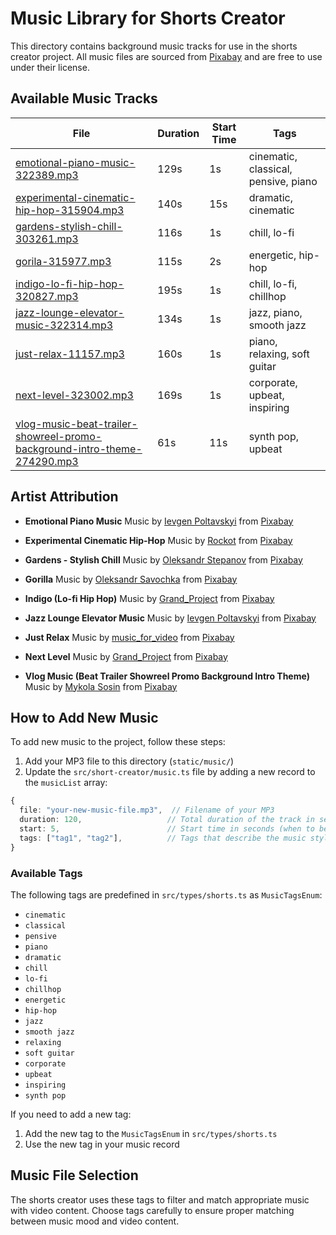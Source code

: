 # Music Library for Shorts Creator

This directory contains background music tracks for use in the shorts creator project. All music files are sourced from [Pixabay](https://pixabay.com/music/) and are free to use under their license.

## Available Music Tracks

| File                                                                                                                                                   | Duration | Start Time | Tags                                 |
| ------------------------------------------------------------------------------------------------------------------------------------------------------ | -------- | ---------- | ------------------------------------ |
| [emotional-piano-music-322389.mp3](./emotional-piano-music-322389.mp3)                                                                                 | 129s     | 1s         | cinematic, classical, pensive, piano |
| [experimental-cinematic-hip-hop-315904.mp3](./experimental-cinematic-hip-hop-315904.mp3)                                                               | 140s     | 15s        | dramatic, cinematic                  |
| [gardens-stylish-chill-303261.mp3](./gardens-stylish-chill-303261.mp3)                                                                                 | 116s     | 1s         | chill, lo-fi                         |
| [gorila-315977.mp3](./gorila-315977.mp3)                                                                                                               | 115s     | 2s         | energetic, hip-hop                   |
| [indigo-lo-fi-hip-hop-320827.mp3](./indigo-lo-fi-hip-hop-320827.mp3)                                                                                   | 195s     | 1s         | chill, lo-fi, chillhop               |
| [jazz-lounge-elevator-music-322314.mp3](./jazz-lounge-elevator-music-322314.mp3)                                                                       | 134s     | 1s         | jazz, piano, smooth jazz             |
| [just-relax-11157.mp3](./just-relax-11157.mp3)                                                                                                         | 160s     | 1s         | piano, relaxing, soft guitar         |
| [next-level-323002.mp3](./next-level-323002.mp3)                                                                                                       | 169s     | 1s         | corporate, upbeat, inspiring         |
| [vlog-music-beat-trailer-showreel-promo-background-intro-theme-274290.mp3](./vlog-music-beat-trailer-showreel-promo-background-intro-theme-274290.mp3) | 61s      | 11s        | synth pop, upbeat                    |

## Artist Attribution

- **Emotional Piano Music**
  Music by [Ievgen Poltavskyi](https://pixabay.com/users/hitslab-47305729/) from [Pixabay](https://pixabay.com/music//?utm_source=link-attribution&utm_medium=referral&utm_campaign=music&utm_content=322389)

- **Experimental Cinematic Hip-Hop**
  Music by [Rockot](https://pixabay.com/users/rockot-1947599/) from [Pixabay](https://pixabay.com//?utm_source=link-attribution&utm_medium=referral&utm_campaign=music&utm_content=315904)

- **Gardens - Stylish Chill**
  Music by [Oleksandr Stepanov](https://pixabay.com/users/penguinmusic-24940186/) from [Pixabay](https://pixabay.com/music//?utm_source=link-attribution&utm_medium=referral&utm_campaign=music&utm_content=303261)

- **Gorilla**
  Music by [Oleksandr Savochka](https://pixabay.com/users/alex_makemusic-24186663/) from [Pixabay](https://pixabay.com//?utm_source=link-attribution&utm_medium=referral&utm_campaign=music&utm_content=315977)

- **Indigo (Lo-fi Hip Hop)**
  Music by [Grand_Project](https://pixabay.com/users/grand_project-19033897/) from [Pixabay](https://pixabay.com/music//?utm_source=link-attribution&utm_medium=referral&utm_campaign=music&utm_content=320827)

- **Jazz Lounge Elevator Music**
  Music by [Ievgen Poltavskyi](https://pixabay.com/users/hitslab-47305729/) from [Pixabay](https://pixabay.com/music//?utm_source=link-attribution&utm_medium=referral&utm_campaign=music&utm_content=322314)

- **Just Relax**
  Music by [music_for_video](https://pixabay.com/users/music_for_video-22579021/) from [Pixabay](https://pixabay.com//?utm_source=link-attribution&utm_medium=referral&utm_campaign=music&utm_content=11157)

- **Next Level**
  Music by [Grand_Project](https://pixabay.com/users/grand_project-19033897/) from [Pixabay](https://pixabay.com/music//?utm_source=link-attribution&utm_medium=referral&utm_campaign=music&utm_content=323002)

- **Vlog Music (Beat Trailer Showreel Promo Background Intro Theme)**
  Music by [Mykola Sosin](https://pixabay.com/users/mfcc-28627740/) from [Pixabay](https://pixabay.com/music//?utm_source=link-attribution&utm_medium=referral&utm_campaign=music&utm_content=274290)

## How to Add New Music

To add new music to the project, follow these steps:

1. Add your MP3 file to this directory (`static/music/`)
2. Update the `src/short-creator/music.ts` file by adding a new record to the `musicList` array:

```typescript
{
  file: "your-new-music-file.mp3",  // Filename of your MP3
  duration: 120,                   // Total duration of the track in seconds
  start: 5,                        // Start time in seconds (when to begin playing)
  tags: ["tag1", "tag2"],          // Tags that describe the music style
}
```

### Available Tags

The following tags are predefined in `src/types/shorts.ts` as `MusicTagsEnum`:

- `cinematic`
- `classical`
- `pensive`
- `piano`
- `dramatic`
- `chill`
- `lo-fi`
- `chillhop`
- `energetic`
- `hip-hop`
- `jazz`
- `smooth jazz`
- `relaxing`
- `soft guitar`
- `corporate`
- `upbeat`
- `inspiring`
- `synth pop`

If you need to add a new tag:

1. Add the new tag to the `MusicTagsEnum` in `src/types/shorts.ts`
2. Use the new tag in your music record

## Music File Selection

The shorts creator uses these tags to filter and match appropriate music with video content. Choose tags carefully to ensure proper matching between music mood and video content.
